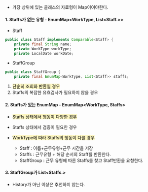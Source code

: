 - 가장 상위에 있는 클래스의 자료형이 Map이여야한다.

#### 1. Staffs가 없는 유형 - EnumMap<WorkType, List<Staff.>>
- Staff
``` java
public class Staff implements Comparable<Staff> {  
    private final String name;  
    private WorkType workType;  
    private LocalDate workDate;
```

- StaffGroup
```java
public class StaffGroup {  
    private final EnumMap<WorkType, List<Staff>> staffs;
```
1. <mark style="background: #FFF3A3A6;">단순히 조회와 반환일 경우 </mark>
2. Staffs의 복잡한 유효검사가 필요하지 않을 경우

#### 2. Staffs가 있는 EnumMap - EnumMap<WorkType, Staffs>
- <mark style="background: #FFF3A3A6;">Staffs 상태에서 행동이 다양한 경우</mark>
- Staffs 상태에서 검증이 필요한 경우
- <mark style="background: #FFF3A3A6;">WorkType에 따라 Staffs의 행동이 다를 경우</mark>

	- Staff : 이름+근무유형+근무 시간을 저장
	- Staffs : 근무유형 + 해당 순서의 Staff를 반환한다.
	- StaffGroup : 근무 유형에 따른 Staffs를 찾고 Staff반환을 요청한다.
#### 3. StaffGroup가 List<Staffs.>
- History가 아닌 이상은 추천하지 않는다.